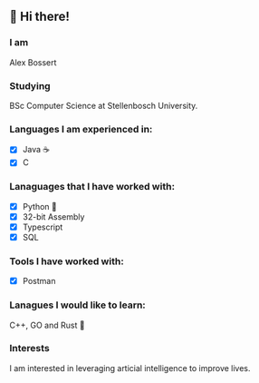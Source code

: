 ## 👋 Hi there!
### I am
Alex Bossert
### Studying
BSc Computer Science at Stellenbosch University.
### Languages I am experienced in:
- [x] Java ☕
- [x] C
### Lanaguages that I have worked with:
- [x] Python 🐍
- [x] 32-bit Assembly
- [x] Typescript
- [x] SQL
### Tools I have worked with:
- [x] Postman
### Lanagues I would like to learn:
C++, GO and Rust 🦀
### Interests
I am interested in leveraging articial intelligence to improve lives.
